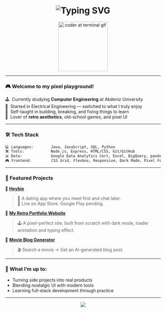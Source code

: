 <h1 align="center">
  <img src="https://readme-typing-svg.demolab.com?font=Jersey+15&size=18&pause=100&color=FFAD60&center=true&vCenter=true&multiline=true&width=600&lines=Hi!+I'm+Umur+Paşa!;Retro+Coder+%7C+App+Builder+%7C+AI+Tinkerer;" alt="Typing SVG" />
</h1>

<p align="center">
    <img src="https://media.giphy.com/media/qgQUggAC3Pfv687qPC/giphy.gif" width="160" alt="coder at terminal gif" />
</p>

---

### 🎮 Welcome to my pixel playground!

🕹️ &nbsp;Currently studying **Computer Engineering** at Akdeniz University  
🔌 &nbsp;Started in Electrical Engineering — switched to what I truly enjoy  
🧠 &nbsp;Self-taught in building, breaking, and fixing things to learn  
🎨 &nbsp;Lover of **retro aesthetics**, old-school games, and pixel UI  

---

### 🛠️ Tech Stack
```bash
💻 Languages:        Java, JavaScript, SQL, Python  
🛠️ Tools:            Node.js, Express, HTML/CSS, Git/GitHub  
📊 Data:             Google Data Analytics Cert, Excel, BigQuery, pandas  
🎮 Frontend:         CSS Grid, Flexbox, Responsive, Dark Mode, Pixel Fonts  
```

---

### 🚀 Featured Projects

🔹 **[Heybie](https://www.heybie.com/)**  
> 💌 A dating app where you meet first and chat later.  
> 📱 Live on App Store. Google Play pending.

🔹 **[My Retro Portfolio Website](https://umurpasa.github.io/mrpasa/)**  
> 🕹️ A pixel-perfect site, built from scratch with dark mode, loader animation and typing effect.

🔹 **[Movie Blog Generator](https://movie-blog-post-generator-backend.onrender.com/#homePage)**  
> 🎬 Search a movie → Get an AI-generated blog post.
> 
---

### 🧭 What I’m up to:
- Turning side projects into real products  
- Blending nostalgic UI with modern tools  
- Learning full-stack development through practice  

---


<p align="center">
  <img src="https://capsule-render.vercel.app/api?type=waving&color=001f3f&height=100&section=footer"/>
</p>

